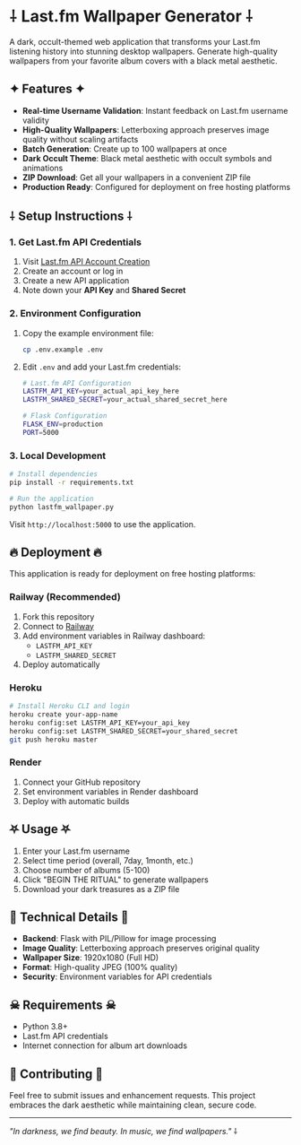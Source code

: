 # ⸸ Last.fm Wallpaper Generator ⸸

A dark, occult-themed web application that transforms your Last.fm listening history into stunning desktop wallpapers. Generate high-quality wallpapers from your favorite album covers with a black metal aesthetic.

## ✦ Features ✦

- **Real-time Username Validation**: Instant feedback on Last.fm username validity
- **High-Quality Wallpapers**: Letterboxing approach preserves image quality without scaling artifacts
- **Batch Generation**: Create up to 100 wallpapers at once
- **Dark Occult Theme**: Black metal aesthetic with occult symbols and animations
- **ZIP Download**: Get all your wallpapers in a convenient ZIP file
- **Production Ready**: Configured for deployment on free hosting platforms

## ⸸ Setup Instructions ⸸

### 1. Get Last.fm API Credentials

1. Visit [Last.fm API Account Creation](https://www.last.fm/api/account/create)
2. Create an account or log in
3. Create a new API application
4. Note down your **API Key** and **Shared Secret**

### 2. Environment Configuration

1. Copy the example environment file:
   ```bash
   cp .env.example .env
   ```

2. Edit `.env` and add your Last.fm credentials:
   ```bash
   # Last.fm API Configuration
   LASTFM_API_KEY=your_actual_api_key_here
   LASTFM_SHARED_SECRET=your_actual_shared_secret_here
   
   # Flask Configuration
   FLASK_ENV=production
   PORT=5000
   ```

### 3. Local Development

```bash
# Install dependencies
pip install -r requirements.txt

# Run the application
python lastfm_wallpaper.py
```

Visit `http://localhost:5000` to use the application.

## 🔥 Deployment 🔥

This application is ready for deployment on free hosting platforms:

### Railway (Recommended)
1. Fork this repository
2. Connect to [Railway](https://railway.app)
3. Add environment variables in Railway dashboard:
   - `LASTFM_API_KEY`
   - `LASTFM_SHARED_SECRET`
4. Deploy automatically

### Heroku
```bash
# Install Heroku CLI and login
heroku create your-app-name
heroku config:set LASTFM_API_KEY=your_api_key
heroku config:set LASTFM_SHARED_SECRET=your_shared_secret
git push heroku master
```

### Render
1. Connect your GitHub repository
2. Set environment variables in Render dashboard
3. Deploy with automatic builds

## ⛧ Usage ⛧

1. Enter your Last.fm username
2. Select time period (overall, 7day, 1month, etc.)
3. Choose number of albums (5-100)
4. Click "BEGIN THE RITUAL" to generate wallpapers
5. Download your dark treasures as a ZIP file

## 🖤 Technical Details 🖤

- **Backend**: Flask with PIL/Pillow for image processing
- **Image Quality**: Letterboxing approach preserves original quality
- **Wallpaper Size**: 1920x1080 (Full HD)
- **Format**: High-quality JPEG (100% quality)
- **Security**: Environment variables for API credentials

## ☠ Requirements ☠

- Python 3.8+
- Last.fm API credentials
- Internet connection for album art downloads

## 🔮 Contributing 🔮

Feel free to submit issues and enhancement requests. This project embraces the dark aesthetic while maintaining clean, secure code.

---

*"In darkness, we find beauty. In music, we find wallpapers."* ⸸ 